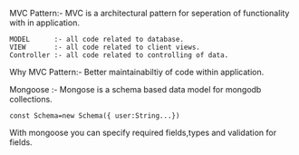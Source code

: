 MVC Pattern:- MVC is a architectural pattern for seperation of functionality with in application.

    MODEL      :- all code related to database.
    VIEW       :- all code related to client views.
    Controller :- all code related to controlling of data.

Why MVC Pattern:- Better maintainabiltiy of code within application.

Mongoose :- Mongose is a schema based data model for mongodb collections.

    const Schema=new Schema({ user:String...})

With mongoose you can specify required fields,types and validation for fields.

